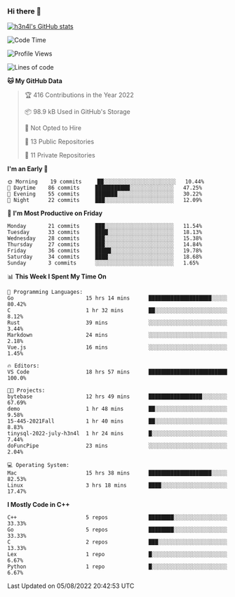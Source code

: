 ### Hi there 👋

[![h3n4l's GitHub stats](https://github-readme-stats.vercel.app/api?username=h3n4l&count_private=true&show_icons=true&theme=radical)](https://github.com/h3n4l/github-readme-stats)

<!--START_SECTION:waka-->
![Code Time](http://img.shields.io/badge/Code%20Time-548%20hrs%2057%20mins-blue)

![Profile Views](http://img.shields.io/badge/Profile%20Views-27-blue)

![Lines of code](https://img.shields.io/badge/From%20Hello%20World%20I%27ve%20Written-39%20Thousand%20lines%20of%20code-blue)

**🐱 My GitHub Data** 

> 🏆 416 Contributions in the Year 2022
 > 
> 📦 98.9 kB Used in GitHub's Storage 
 > 
> 🚫 Not Opted to Hire
 > 
> 📜 13 Public Repositories 
 > 
> 🔑 11 Private Repositories  
 > 
**I'm an Early 🐤** 

```text
🌞 Morning    19 commits     ██░░░░░░░░░░░░░░░░░░░░░░░   10.44% 
🌆 Daytime    86 commits     ███████████░░░░░░░░░░░░░░   47.25% 
🌃 Evening    55 commits     ███████░░░░░░░░░░░░░░░░░░   30.22% 
🌙 Night      22 commits     ███░░░░░░░░░░░░░░░░░░░░░░   12.09%

```
📅 **I'm Most Productive on Friday** 

```text
Monday       21 commits     ███░░░░░░░░░░░░░░░░░░░░░░   11.54% 
Tuesday      33 commits     ████░░░░░░░░░░░░░░░░░░░░░   18.13% 
Wednesday    28 commits     ███░░░░░░░░░░░░░░░░░░░░░░   15.38% 
Thursday     27 commits     ███░░░░░░░░░░░░░░░░░░░░░░   14.84% 
Friday       36 commits     █████░░░░░░░░░░░░░░░░░░░░   19.78% 
Saturday     34 commits     ████░░░░░░░░░░░░░░░░░░░░░   18.68% 
Sunday       3 commits      ░░░░░░░░░░░░░░░░░░░░░░░░░   1.65%

```


📊 **This Week I Spent My Time On** 

```text
💬 Programming Languages: 
Go                       15 hrs 14 mins      ████████████████████░░░░░   80.42% 
C                        1 hr 32 mins        ██░░░░░░░░░░░░░░░░░░░░░░░   8.12% 
Rust                     39 mins             ░░░░░░░░░░░░░░░░░░░░░░░░░   3.44% 
Markdown                 24 mins             ░░░░░░░░░░░░░░░░░░░░░░░░░   2.18% 
Vue.js                   16 mins             ░░░░░░░░░░░░░░░░░░░░░░░░░   1.45%

🔥 Editors: 
VS Code                  18 hrs 57 mins      █████████████████████████   100.0%

🐱‍💻 Projects: 
bytebase                 12 hrs 49 mins      █████████████████░░░░░░░░   67.69% 
demo                     1 hr 48 mins        ██░░░░░░░░░░░░░░░░░░░░░░░   9.58% 
15-445-2021Fall          1 hr 40 mins        ██░░░░░░░░░░░░░░░░░░░░░░░   8.83% 
tinysql-2022-july-h3n4l  1 hr 24 mins        █░░░░░░░░░░░░░░░░░░░░░░░░   7.44% 
doFuncPipe               23 mins             ░░░░░░░░░░░░░░░░░░░░░░░░░   2.04%

💻 Operating System: 
Mac                      15 hrs 38 mins      ████████████████████░░░░░   82.53% 
Linux                    3 hrs 18 mins       ████░░░░░░░░░░░░░░░░░░░░░   17.47%

```

**I Mostly Code in C++** 

```text
C++                      5 repos             ████████░░░░░░░░░░░░░░░░░   33.33% 
Go                       5 repos             ████████░░░░░░░░░░░░░░░░░   33.33% 
C                        2 repos             ███░░░░░░░░░░░░░░░░░░░░░░   13.33% 
Lex                      1 repo              █░░░░░░░░░░░░░░░░░░░░░░░░   6.67% 
Python                   1 repo              █░░░░░░░░░░░░░░░░░░░░░░░░   6.67%

```



 Last Updated on 05/08/2022 20:42:53 UTC
<!--END_SECTION:waka-->

